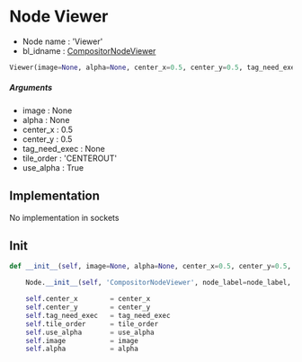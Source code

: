 # Node Viewer

- Node name : 'Viewer'
- bl_idname : [CompositorNodeViewer](https://docs.blender.org/api/current/bpy.types.CompositorNodeViewer.html)


``` python
Viewer(image=None, alpha=None, center_x=0.5, center_y=0.5, tag_need_exec=None, tile_order='CENTEROUT', use_alpha=True, node_label=None, node_color=None)
```
##### Arguments

- image : None
- alpha : None
- center_x : 0.5
- center_y : 0.5
- tag_need_exec : None
- tile_order : 'CENTEROUT'
- use_alpha : True

## Implementation

No implementation in sockets

## Init

``` python
def __init__(self, image=None, alpha=None, center_x=0.5, center_y=0.5, tag_need_exec=None, tile_order='CENTEROUT', use_alpha=True, node_label=None, node_color=None):

    Node.__init__(self, 'CompositorNodeViewer', node_label=node_label, node_color=node_color)

    self.center_x        = center_x
    self.center_y        = center_y
    self.tag_need_exec   = tag_need_exec
    self.tile_order      = tile_order
    self.use_alpha       = use_alpha
    self.image           = image
    self.alpha           = alpha
```

